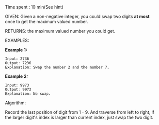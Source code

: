 Time spent :  10 min(See hint)

GIVEN: Given a non-negative integer, you could swap two digits **at most** once to get the maximum valued number. 

RETURNS: the maximum valued number you could get.

EXAMPLES:

**Example 1:**

```
Input: 2736
Output: 7236
Explanation: Swap the number 2 and the number 7.
```



**Example 2:**

```
Input: 9973
Output: 9973
Explanation: No swap.
```

Algorithm:

Record the last position of digit from 1 - 9. And traverse from left to right, if the larger digit's index is larger than current index, just swap the two digit.